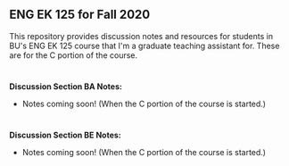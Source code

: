 ## ENG EK 125 for Fall 2020  
This repository provides discussion notes and resources for students in BU's ENG EK 125 course that I'm a graduate teaching assistant for. These are for the C portion of the course.

#
**Discussion Section BA Notes:**
- Notes coming soon! (When the C portion of the course is started.)

#
**Discussion Section BE Notes:**
- Notes coming soon! (When the C portion of the course is started.)
